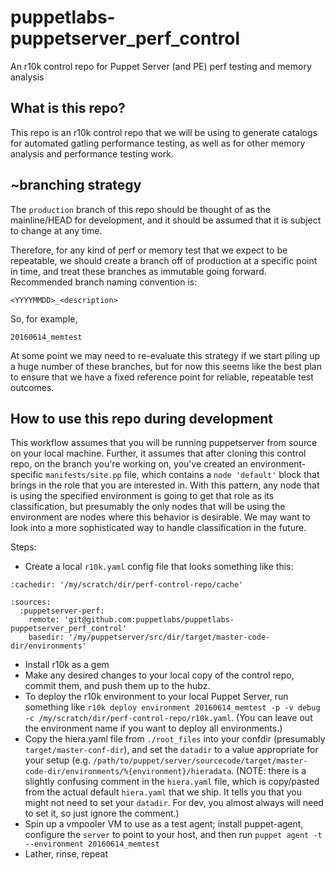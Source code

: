 # puppetlabs-puppetserver_perf_control
An r10k control repo for Puppet Server (and PE) perf testing and memory analysis

## What is this repo?

This repo is an r10k control repo that we will be using to generate catalogs for
automated gatling performance testing, as well as for other memory analysis and
performance testing work.

## ~branching strategy

The `production` branch of this repo should be thought of as the mainline/HEAD for
development, and it should be assumed that it is subject to change at any time.

Therefore, for any kind of perf or memory test that we expect to be repeatable, we
should create a branch off of production at a specific point in time, and treat
these branches as immutable going forward.  Recommended branch naming convention is:

    <YYYYMMDD>_<description>

So, for example,

    20160614_memtest

At some point we may need to re-evaluate this strategy if we start piling up a huge
number of these branches, but for now this seems like the best plan to ensure that
we have a fixed reference point for reliable, repeatable test outcomes.

## How to use this repo during development

This workflow assumes that you will be running puppetserver from source on your
local machine.  Further, it assumes that after cloning this control repo,
on the branch you're working on, you've created an environment-specific
`manifests/site.pp` file, which contains a `node 'default'` block that brings in
the role that you are interested in.  With this pattern, any node that is using
the specified environment is going to get that role as its classification, but
presumably the only nodes that will be using the environment are nodes where this
behavior is desirable.  We may want to look into a more sophisticated way to handle
classification in the future.

Steps:

* Create a local `r10k.yaml` config file that looks something like this:

```
:cachedir: '/my/scratch/dir/perf-control-repo/cache'

:sources:
  :puppetserver-perf:
    remote: 'git@github.com:puppetlabs/puppetlabs-puppetserver_perf_control'
    basedir: '/my/puppetserver/src/dir/target/master-code-dir/environments'
```

* Install r10k as a gem
* Make any desired changes to your local copy of the control repo, commit them, and push them up to the hubz.
* To deploy the r10k environment to your local Puppet Server, run something like `r10k deploy environment 20160614_memtest -p -v debug -c /my/scratch/dir/perf-control-repo/r10k.yaml`.  (You can leave out the environment name if you want to deploy all environments.)
* Copy the hiera.yaml file from `./root_files` into your confdir (presumably `target/master-conf-dir`), and set the `datadir` to a value appropriate for your setup (e.g. `/path/to/puppet/server/sourcecode/target/master-code-dir/environments/%{environment}/hieradata`.  (NOTE: there is a slightly confusing comment in the `hiera.yaml` file, which is copy/pasted from the actual default `hiera.yaml` that we ship.  It tells you that you might not need to set your `datadir`.  For dev, you almost always will need to set it, so just ignore the comment.)
* Spin up a vmpooler VM to use as a test agent; install puppet-agent, configure the `server` to point to your host, and then run `puppet agent -t --environment 20160614_memtest`
* Lather, rinse, repeat

